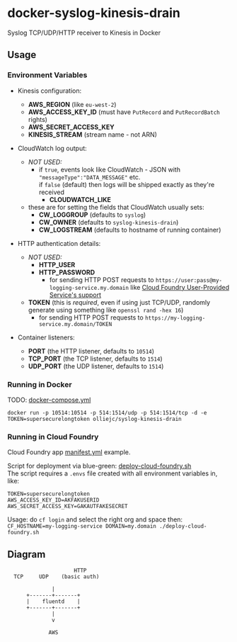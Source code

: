 # docker-syslog-kinesis-drain
Syslog TCP/UDP/HTTP receiver to Kinesis in Docker

## Usage

### Environment Variables

- Kinesis configuration:
  - **AWS_REGION** (like `eu-west-2`)
  - **AWS_ACCESS_KEY_ID** (must have `PutRecord` and `PutRecordBatch` rights)
  - **AWS_SECRET_ACCESS_KEY**
  - **KINESIS_STREAM** (stream name - not ARN)


- CloudWatch log output:
  - _NOT USED:_
    - if `true`, events look like CloudWatch - JSON with `"messageType":"DATA_MESSAGE"` etc.  
      if `false` (default) then logs will be shipped exactly as they're received
      - **CLOUDWATCH_LIKE**
  - these are for setting the fields that CloudWatch usually sets:
    - **CW_LOGGROUP** (defaults to `syslog`)
    - **CW_OWNER** (defaults to `syslog-kinesis-drain`)
    - **CW_LOGSTREAM** (defaults to hostname of running container)


- HTTP authentication details:
  - _NOT USED:_
    - **HTTP_USER**
    - **HTTP_PASSWORD**
      - for sending HTTP POST requests to `https://user:pass@my-logging-service.my.domain` like [Cloud Foundry User-Provided Service's support](https://docs.cloudfoundry.org/devguide/services/user-provided.html)
  - **TOKEN** (this is _required_, even if using just TCP/UDP, randomly generate using something like `openssl rand -hex 16`)
    - for sending HTTP POST requests to `https://my-logging-service.my.domain/TOKEN`


- Container listeners:
  - **PORT** (the HTTP listener, defaults to `10514`)
  - **TCP_PORT** (the TCP listener, defaults to `1514`)
  - **UDP_PORT** (the UDP listener, defaults to `1514`)

### Running in Docker

TODO: [docker-compose.yml](docker-compose.yml)

`docker run -p 10514:10514 -p 514:1514/udp -p 514:1514/tcp -d -e TOKEN=supersecurelongtoken olliejc/syslog-kinesis-drain`

### Running in Cloud Foundry

Cloud Foundry app [manifest.yml](manifest.yml) example.

Script for deployment via blue-green: [deploy-cloud-foundry.sh](deploy-cloud-foundry.sh)  
The script requires a `.envs` file created with all environment variables in, like:
```
TOKEN=supersecurelongtoken
AWS_ACCESS_KEY_ID=AKFAKUSERID
AWS_SECRET_ACCESS_KEY=GAKAUTFAKESECRET
```
Usage: do `cf login` and select the right org and space then:  
`CF_HOSTNAME=my-logging-service DOMAIN=my.domain ./deploy-cloud-foundry.sh`


## Diagram

```
                     HTTP
  TCP     UDP    (basic auth)

              |
      +-------+-------+
      |    fluentd    |
      +-------+-------+
              |
              v

             AWS

```
